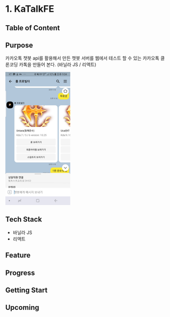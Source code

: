 # 1. KaTalkFE

## Table of Content

## Purpose

카카오톡 챗봇 api를 활용해서 만든 챗봇 서버를 웹에서 테스트 할 수 있는 카카오톡 클론코딩 카톡을 만들어 본다. (바닐라 JS / 리액트)

<img src='image/bot1.jpg' width="40%" height="40%">

## Tech Stack
- 바닐라 JS
- 리액트
## Feature

## Progress

## Getting Start

## Upcoming



